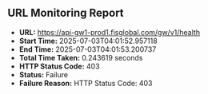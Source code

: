 ## URL Monitoring Report

- **URL:** https://api-gw1-prod1.fisglobal.com/gw/v1/health
- **Start Time:** 2025-07-03T04:01:52.957118
- **End Time:** 2025-07-03T04:01:53.200737
- **Total Time Taken:** 0.243619 seconds
- **HTTP Status Code:** 403
- **Status:** Failure
- **Failure Reason:** HTTP Status Code: 403
